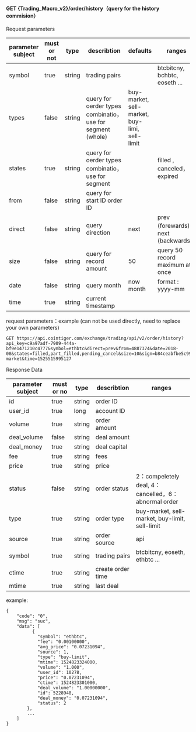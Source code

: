 ﻿#### GET {Trading_Macro_v2}/order/history（query for the history commision）

Request parameters

| parameter subject | must or not | type   | describtion                                                  | defaults                                      | ranges                             |
| ----------------- | ----------- | ------ | ------------------------------------------------------------ | --------------------------------------------- | ---------------------------------- |
| symbol            | true        | string | trading pairs                                                |                                               | btcbitcny, bchbtc, eoseth ...      |
| types             | false       | string | query for oerder types combinatio，use for segment   (whole) | buy-market, sell-market, buy-limi, sell-limit |                                    |
| states            | true        | string | query for oerder types combinatio，use for segment           |                                               | filled ,  canceled，expired        |
| from              | false       | string | query for start ID order ID                                  |                                               |                                    |
| direct            | false       | string | query direction                                              | next                                          | prev (forewards)，next (backwards) |
| size              | false       | string | query for record amount                                      | 50                                            | query 50 record maximum at once    |
| date              | false       | string | query month                                                  | now month                                     | format : yyyy-mm                   |
| time              | true        | string | current timestamp                                            |                                               |                                    |

request parameters：example  (can not be used directly, need to replace your own parameters)

```
GET https://api.cointiger.com/exchange/trading/api/v2/order/history?api_key=c9a97adf-7909-444a-bf9e1471210c4777&symbol=ethbtc&direct=prev&from=4887374&date=2018-08&states=filled,part_filled,pending_cancel&size=10&sign=b84ceabfbe5c9975fde698279ab90cf6a9b39eae6fe0951455d748428b95345eb0a9d41075c5e7d66061e29fc2064c62ccd98a93fa7b885fa965c9e10fbdee99&types=buy-market&time=1525515995127
```

Response Data

| parameter subject | must or no | type | describtion | ranges                                               |
| ----------- | -------- | -------- | -------------- | ------------------------------------------------------------ |
| id          | true     | string   | order ID      |                                                              |
| user_id     | true     | long     | account ID     |                                                              |
| volume      | true     | string   | order amount   |                                                              |
| deal_volume | false    | string   | deal amount    |                                                              |
| deal_money  | true     | string   | deal capital   |                                                              |
| fee         | true     | string   | fees       |                                                              |
| price       | true     | string   | price |                                                              |
| status | false | string | order status | 2：compeletely deal, 4：cancelled，6：abnormal order |
| type | true | string | order type | buy-market, sell-market, buy-limit, sell-limit |
| source | true | string | order source | api |
| symbol | true | string | trading pairs | btcbitcny, eoseth, ethbtc ... |
| ctime | true | string | create order time |  |
| mtime | true | string | last deal |  |
example:

```
{
    "code": "0",
    "msg": "suc",
    "data": [
          {
            "symbol": "ethbtc",
            "fee": "0.00100000",
            "avg_price": "0.07231094",
            "source": 1,
            "type": "buy-limit",
            "mtime": 1524823324000,
            "volume": "1.000",
            "user_id": 10278,
            "price": "0.07231094",
            "ctime": 1524823301000,
            "deal_volume": "1.00000000",
            "id": 5228948,
            "deal_money": "0.07231094",
            "status": 2
        },
        ...
    ]
}
```